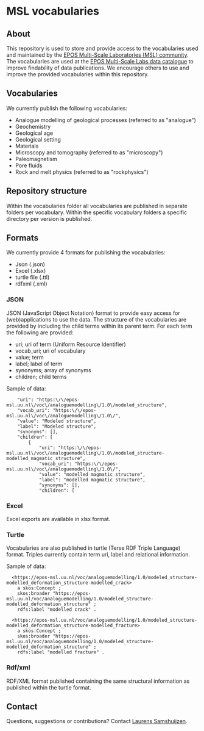 # MSL vocabularies

## About

This repository is used to store and provide access to the vocabularies used and maintained by the [EPOS Multi-Scale 
Laboratories (MSL) community](https://www.epos-eu.org/tcs/multi-scale-laboratories). The vocabularies are used at the 
[EPOS Multi-Scale Labs data catalogue](https://epos-msl.uu.nl/) to improve findability of data publications. We 
encourage others to use and improve the provided vocabularies within this repository.

## Vocabularies

We currently publish the following vocabularies:
- Analogue modelling of geological processes (referred to as "analogue")
- Geochemistry
- Geological age
- Geological setting
- Materials
- Microscopy and tomography (referred to as "microscopy")
- Paleomagnetism
- Pore fluids
- Rock and melt physics (referred to as "rockphysics")

## Repository structure

Within the vocabularies folder all vocabularies are published in separate folders per vocabulary. Within the specific 
vocabulary folders a specific directory per version is published.

## Formats

We currently provide 4 formats for publishing the vocabularies:
- Json (.json)
- Excel (.xlsx)
- turtle file (.ttl)
- rdfxml (.xml)

### JSON

JSON (JavaScript Object Notation) format to provide easy access for (web)applications to use the data. The structure of the vocabularies are provided by including the child terms within its parent term. For each term the following are provided:
- uri; uri of term (Uniform Resource Identifier)
- vocab_uri; uri of vocabulary
- value; term
- label; label of term
- synonyms; array of synonyms
- children; child terms

Sample of data:

        "uri": "https:\/\/epos-msl.uu.nl\/voc\/analoguemodelling\/1.0\/modeled_structure",
        "vocab_uri": "https:\/\/epos-msl.uu.nl\/voc\/analoguemodelling\/1.0\/",
        "value": "Modeled structure",
        "label": "Modeled structure",
        "synonyms": [],
        "children": [
            {
                "uri": "https:\/\/epos-msl.uu.nl\/voc\/analoguemodelling\/1.0\/modeled_structure-modelled_magmatic_structure",
                "vocab_uri": "https:\/\/epos-msl.uu.nl\/voc\/analoguemodelling\/1.0\/",
                "value": "modelled magmatic structure",
                "label": "modelled magmatic structure",
                "synonyms": [],
                "children": [

### Excel

Excel exports are available in xlsx format.

### Turtle

Vocabularies are also published in turtle (Terse RDF Triple Language) format. Triples currently contain term uri, label and relational information.

Sample of data:

      <https://epos-msl.uu.nl/voc/analoguemodelling/1.0/modeled_structure-modelled_deformation_structure-modelled_crack>
        a skos:Concept ;
        skos:broader "https://epos-msl.uu.nl/voc/analoguemodelling/1.0/modeled_structure-modelled_deformation_structure" ;
        rdfs:label "modelled crack" .

      <https://epos-msl.uu.nl/voc/analoguemodelling/1.0/modeled_structure-modelled_deformation_structure-modelled_fracture>
        a skos:Concept ;
        skos:broader "https://epos-msl.uu.nl/voc/analoguemodelling/1.0/modeled_structure-modelled_deformation_structure" ;
        rdfs:label "modelled fracture" .

### Rdf/xml

RDF/XML format published containing the same structural information as published within the turtle format.

## Contact

Questions, suggestions or contributions? Contact [Laurens Samshuijzen](mailto:l.samshuijzen@uu.nl).

